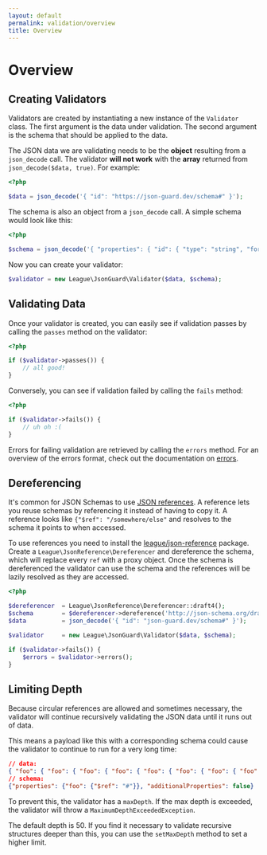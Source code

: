 ```yaml
---
layout: default
permalink: validation/overview
title: Overview
---
```


# Overview

## Creating Validators

Validators are created by instantiating a new instance of the `Validator` class.  The first argument is the data under validation.  The second argument is the schema that should be applied to the data.

The JSON data we are validating needs to be the **object** resulting from a `json_decode` call.  The validator **will not work** with the **array** returned from `json_decode($data, true)`.  For example:

```php
<?php

$data = json_decode('{ "id": "https://json-guard.dev/schema#" }');
```

The schema is also an object from a `json_decode` call.  A simple schema would look like this:

```php
<?php

$schema = json_decode('{ "properties": { "id": { "type": "string", "format": "uri" } } }');
```

Now you can create your validator:

```php
$validator = new League\JsonGuard\Validator($data, $schema);
```

## Validating Data

Once your validator is created, you can easily see if validation passes by calling the `passes` method on the validator:

```php
<?php

if ($validator->passes()) {
	// all good!
}
```

Conversely, you can see if validation failed by calling the `fails` method:

```php
<?php

if ($validator->fails()) {
	// uh oh :(
}
```

Errors for failing validation are retrieved by calling the `errors` method.  For an overview of the errors format, check out the documentation on [errors](/validation/errors).

## Dereferencing

It's common for JSON Schemas to use [JSON references](https://tools.ietf.org/html/draft-pbryan-zyp-json-ref-03).  A reference lets you reuse schemas by referencing it instead of having to copy it.  A reference looks like `{"$ref": "/somewhere/else"` and resolves to the schema it points to when accessed.

To use references you need to install the [league/json-reference](//json-reference.thephpleague.com) package. Create a `League\JsonReference\Dereferencer` and dereference the schema, which will replace every `ref` with a proxy object.  Once the schema is dereferenced the validator can use the schema and the references will be lazily resolved as they are accessed.

```php
<?php

$dereferencer  = League\JsonReference\Dereferencer::draft4();
$schema        = $dereferencer->dereference('http://json-schema.org/draft-04/schema#');
$data          = json_decode('{ "id": "json-guard.dev/schema#" }');

$validator     = new League\JsonGuard\Validator($data, $schema);

if ($validator->fails()) {
    $errors = $validator->errors();
}
```

## Limiting Depth

Because circular references are allowed and sometimes necessary, the validator will continue recursively validating the JSON data until it runs out of data.

This means a payload like this with a corresponding schema could cause the validator to continue to run for a very long time:

```json
// data:
{ "foo": { "foo": { "foo": { "foo": { "foo": { "foo": { "foo": { "foo": { "foo": { "foo": { "foo": ....
// schema:
{"properties": {"foo": {"$ref": "#"}}, "additionalProperties": false}
```

To prevent this, the validator has a `maxDepth`.  If the max depth is exceeded, the validator will throw a `MaximumDepthExceededException`.

The default depth is 50.  If you find it necessary to validate recursive structures deeper than this, you can use the `setMaxDepth` method to set a higher limit.
